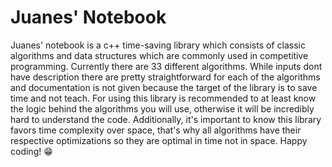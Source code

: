 # Juanes' Notebook
Juanes' notebook is a c++ time-saving library which consists of classic algorithms and data structures which are commonly used in competitive programming.
Currently there are 33 different algorithms. While inputs dont have description there are pretty straightforward for each of the algorithms and documentation is not given because the target of the library is to save time and not teach. For using this library is recommended to at least know the logic behind the algorithms you will use, otherwise it will be incredibly hard to understand the code.
Additionally, it's important to know this library favors time complexity over space, that's why all algorithms have their respective optimizations so they are optimal in time not in space. 
Happy coding! 😁
